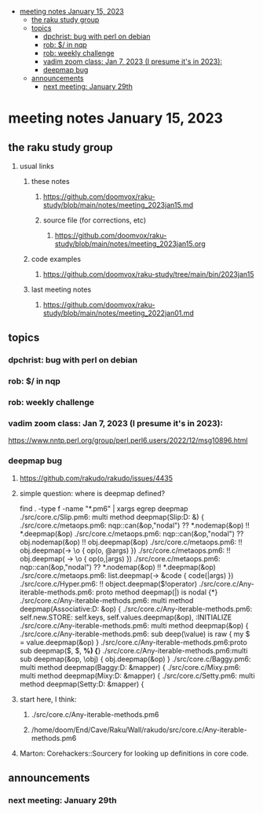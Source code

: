 - [meeting notes January 15, 2023](#org1f7cd52)
  - [the raku study group](#orgb7b47ee)
  - [topics](#org210c886)
    - [dpchrist: bug with perl on debian](#orgfe03644)
    - [rob: $/ in nqp](#org872aee0)
    - [rob: weekly challenge](#orgd7c8b22)
    - [vadim zoom class: Jan 7, 2023 (I presume it's in 2023):](#org397fe60)
    - [deepmap bug](#orge35f878)
  - [announcements](#orga448853)
    - [next meeting: January 29th](#org13e13de)


<a id="org1f7cd52"></a>

# meeting notes January 15, 2023


<a id="orgb7b47ee"></a>

## the raku study group

1.  usual links

    1.  these notes
    
        1.  <https://github.com/doomvox/raku-study/blob/main/notes/meeting_2023jan15.md>
        
        2.  source file (for corrections, etc)
        
            1.  <https://github.com/doomvox/raku-study/blob/main/notes/meeting_2023jan15.org>
    
    2.  code examples
    
        1.  <https://github.com/doomvox/raku-study/tree/main/bin/2023jan15>
    
    3.  last meeting notes
    
        1.  <https://github.com/doomvox/raku-study/blob/main/notes/meeting_2022jan01.md>


<a id="org210c886"></a>

## topics


<a id="orgfe03644"></a>

### dpchrist: bug with perl on debian


<a id="org872aee0"></a>

### rob: $/ in nqp


<a id="orgd7c8b22"></a>

### rob: weekly challenge


<a id="org397fe60"></a>

### vadim zoom class: Jan 7, 2023 (I presume it's in 2023):

<https://www.nntp.perl.org/group/perl.perl6.users/2022/12/msg10896.html>


<a id="orge35f878"></a>

### deepmap bug

1.  <https://github.com/rakudo/rakudo/issues/4435>

2.  simple question: where is deepmap defined?

    find . -type f -name "\*.pm6" | xargs egrep deepmap ./src/core.c/Slip.pm6: multi method deepmap(Slip:D: &) { ./src/core.c/metaops.pm6: nqp::can(&op,"nodal") ?? \*.nodemap(&op) !! \*.deepmap(&op) ./src/core.c/metaops.pm6: nqp::can(&op,"nodal") ?? obj.nodemap(&op) !! obj.deepmap(&op) ./src/core.c/metaops.pm6: !! obj.deepmap(-> \o { op(o, @args) }) ./src/core.c/metaops.pm6: !! obj.deepmap( -> \o { op(o,|args) }) ./src/core.c/metaops.pm6: nqp::can(&op,"nodal") ?? \*.nodemap(&op) !! \*.deepmap(&op) ./src/core.c/metaops.pm6: list.deepmap(-> &code { code(|args) }) ./src/core.c/Hyper.pm6: !! object.deepmap($!operator) ./src/core.c/Any-iterable-methods.pm6: proto method deepmap(|) is nodal {\*} ./src/core.c/Any-iterable-methods.pm6: multi method deepmap(Associative:D: &op) { ./src/core.c/Any-iterable-methods.pm6: self.new.STORE: self.keys, self.values.deepmap(&op), :INITIALIZE ./src/core.c/Any-iterable-methods.pm6: multi method deepmap(&op) { ./src/core.c/Any-iterable-methods.pm6: sub deep(\value) is raw { my $ = value.deepmap(&op) } ./src/core.c/Any-iterable-methods.pm6:proto sub deepmap($, $, **%) {**} ./src/core.c/Any-iterable-methods.pm6:multi sub deepmap(&op, \obj) { obj.deepmap(&op) } ./src/core.c/Baggy.pm6: multi method deepmap(Baggy:D: &mapper) { ./src/core.c/Mixy.pm6: multi method deepmap(Mixy:D: &mapper) { ./src/core.c/Setty.pm6: multi method deepmap(Setty:D: &mapper) {

3.  start here, I think:

    1.  ./src/core.c/Any-iterable-methods.pm6
    
    2.  /home/doom/End/Cave/Raku/Wall/rakudo/src/core.c/Any-iterable-methods.pm6

4.  Marton: Corehackers::Sourcery for looking up definitions in core code.


<a id="orga448853"></a>

## announcements


<a id="org13e13de"></a>

### next meeting: January 29th
